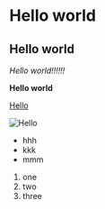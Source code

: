 # Hello world
## Hello world
*Hello world!!!!!!* 

**Hello world**

[Hello](https://meng-zmy.github.io/cse15l-lab-reports/)

![Hello](https://images.app.goo.gl/51iba48KurDqkL8B7)

* hhh
* kkk
* mmm

1. one
2. two
3. three
